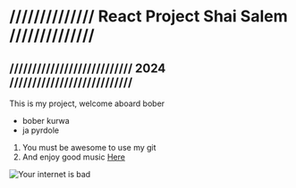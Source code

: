  # ////////////// React Project Shai Salem //////////////
 ## /////////////////////////// 2024 ///////////////////////////

 This is my project, welcome aboard bober

- bober kurwa
- ja pyrdole

1. You must be awesome to use my git
2. And enjoy good music [Here](https://www.youtube.com/watch?v=rgWr2nln83s&ab_channel=EpitaphRecords)

![Your internet is bad](https://i.ytimg.com/vi/dywduGKOz9Q/hq720.jpg?sqp=-oaymwE7CK4FEIIDSFryq4qpAy0IARUAAAAAGAElAADIQj0AgKJD8AEB-AH-CYAC0AWKAgwIABABGGUgZShlMA8=&rs=AOn4CLBHwgM6udiu_qBzLMArraKAB-q9Kg)
